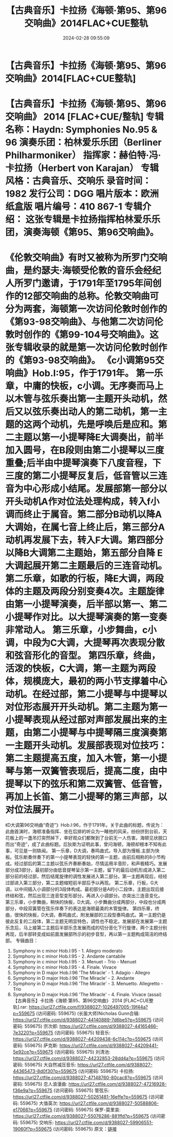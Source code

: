 ﻿---
title: 【古典音乐】卡拉扬《海顿·第95、第96交响曲》2014FLAC+CUE整轨
date: 2024-02-28 09:55:09
categories: 古典音乐、新世纪、纯音雅乐
tags: 纯音雅乐
---
# 【古典音乐】卡拉扬《海顿·第95、第96交响曲》2014[FLAC+CUE整轨]

【古典音乐】卡拉扬《海顿·第95、第96交响曲》 2014
[FLAC+CUE/整轨]
专辑名称：Haydn: Symphonies No.95 & 96
演奏乐团：柏林爱乐乐团（Berliner Philharmoniker）
指挥家：赫伯特·冯·卡拉扬（Herbert von Karajan）
专辑风格：古典音乐、交响乐
录音时间：1982
发行公司：DGG
唱片版本：欧洲纸盒版
唱片编号：410 867-1
专辑介绍：
这张专辑是卡拉扬指挥柏林爱乐乐团，演奏海顿《第95、第96交响曲》。
==========
《伦敦交响曲》有时又被称为所罗门交响曲，是约瑟夫·海顿受伦敦的音乐会经纪人所罗门邀请，于1791年至1795年间创作的12部交响曲的总称。伦敦交响曲可分为两套，海顿第一次访问伦敦时创作的《第93-98交响曲》、与他第二次访问伦敦时创作的《第99-104号交响曲》。这张专辑收录的就是第一次访问伦敦时创作的《第93-98交响曲》。
《c小调第95交响曲》Hob.I:95，作于1791年。
第一乐章，中庸的快板，c小调。无序奏而马上以木管与弦乐奏出第一主题开头动机，然后又以弦乐奏出动人的第二动机，第一主题的这两个动机，先是呼唤后是应和。第二主题以第一小提琴降E大调奏出，前半加入圆号，在B段则由第二小提琴以三度重叠;后半由中提琴演奏下八度音程，下三度的第二小提琴反复后，低音管以三连音为中心形成小结尾。发展部第一部分以开头动机A作对位法处理构成，转入f小调而终止于属音。第二部分B动机以降A大调始，在属七音上终止后，第三部分A动机再发展下去，转入F大调。第四部分以降B大调第二主题始，第五部分自降
E大调起展开第二主题最后的三连音动机。
第二乐章，如歌的行板，降E大调，两段体的主题及两段分别变奏4次。主题旋律由第一小提琴演奏，后半部以第一、第二小提琴作对比。以大提琴演奏的第一变奏非常动人。
第三乐章，小步舞曲，c小调，中段为C大调，大提琴再次表现分散和弦音形化的音型。
第四乐章，终曲，活泼的快板，C大调，第一主题为两段体，规模庞大，最初的两小节支撑着中心动机。在经过部，第二小提琴与中提琴以对位形态展开开头动机。第二主题为第一小提琴表现从经过部对声部发展出来的主题，由第二小提琴与中提琴隔三度演奏第一主题开头动机。发展部表现对位技巧：第二主题提高五度，加入木管，第一小提琴与第一双簧管表现后，提高二度，由中提琴以下的弦乐和第二双簧管、低音管，再加上长笛、第二小提琴的第三声部，以对位法展开。
==========
《D大调第96交响曲“奇迹”》Hob.I:96，作于1791年。关于此曲的标题，传说为：此曲首演时，海顿准备指挥、坐在后排的听众为一睹他的风采，纷纷挤到台前，天花板上的一盏吊灯突然掉下，幸好观众们都聚到了台前无一人伤害。海顿见状脱口而出“奇迹”，成了此曲标题。后狄斯为证明此事，曾问海顿，海顿却根本不知有此事，可见是一则轶闻。
第一乐章，D大调，奏鸣曲式。导入部为慢板.主部为快板。弦乐断奏伴奏下的第一小提琴表现的轻快的第一主题，由前后相称的8小节构成。经过部后的第二主题以弦乐齐奏断奏始，尽情运用半音阶，和声极精巧。发展部分成3部分，最初部分由低音提琴呈示第一主题，留下的最后动机形成进入第二部分前的经过部，然后结尾旋律的调性发展进入第二部分。第一主题再现后，经经过部进入第三部分，第二主题缩短前半部后予以再现。
第二乐章，行板，G大调，以中间插入小调部分的3段体构成。最初部分是A的小二段体，主题出现后接终结和弦，然后出现三连音型变形部分。再进入小调部分。亦突出三连音变化。
第三乐章，小步舞曲，稍快的快板，D大调。小步舞曲分成两部分，中段也分成两部分，中段双簧管在弦乐伴奏下的表达是海顿最美的木管旋律。
第四乐章，终曲，很快的快板，D大调，奏鸣曲式，附发展部的三段型奏鸣曲式。第一主题仍是彼此反复的二段体，第二主题无明显特色，调性也不稳定。发展部在发展第一主题乐念后，马上接第二主题后半部乐念发展而成的切分音化下行旋律，两个主题分别再现，后半部转变成如前面发展部所示的初步音型，再以第一主题构成简洁的终结部。
专辑曲目：
01. Symphony in c minor Hob.I:95 - 1. Allegro moderato
02. Symphony in c minor Hob.I:95 - 2. Andante cantabile
03. Symphony in c minor Hob.I:95 - 3. Menuet - Trio - Menuet
04. Symphony in c minor Hob.I:95 - 4. Finale. Vivace
05. Symphony in D major Hob.I:96 'The Miracle' - 1. Adagio -
Allegro
06. Symphony in D major Hob.I:96 'The Miracle' - 2. Andante
07. Symphony in D major Hob.I:96 'The Miracle' - 3. Menuetto.
Allegretto - Trio
08. Symphony in D major Hob.I:96 'The Miracle' - 4. Finale.
Vivace (assai)
【古典音乐】卡拉扬《海顿·第95、第96交响曲》 2014 [FLAC+CUE整轨].rar: https://url27.ctfile.com/f/9388027-1026497005-19f44a?p=559675
(访问密码: 559675)
(长笛大师)Nicholas Gunn合辑: https://url27.ctfile.com/d/9388027-44140889-7d6be5?p=559675
(访问密码: 559675)
宗次郎: https://url27.ctfile.com/d/9388027-44165466-7e3220?p=559675
(访问密码: 559675)
轻音乐: https://url27.ctfile.com/d/9388027-44209438-6c114c?p=559675
(访问密码: 559675)
萨克斯: https://url27.ctfile.com/d/9388027-44209441-5e92ce?p=559675
(访问密码: 559675)
刘清池: https://url27.ctfile.com/d/9388027-44232853-28dd4a?p=559675
(访问密码: 559675)
大自然减压音乐: https://url27.ctfile.com/d/9388027-44365473-8d0f30?p=559675
(访问密码: 559675)
卡拉扬: https://url27.ctfile.com/d/9388027-47148760-80cac8?p=559675
(访问密码: 559675)
恋人浪漫曲: https://url27.ctfile.com/d/9388027-47216928-f36e9a?p=559675
(访问密码: 559675)
管弦乐: https://url27.ctfile.com/d/9388027-50261481-16effe?p=559675
(访问密码: 559675)
大值英次: https://url27.ctfile.com/d/9388027-50588806-e17066?p=559675
(访问密码: 559675)
保罗-莫里哀: https://url27.ctfile.com/d/9388027-55076286-881ffd?p=559675
(访问密码: 559675)
交响乐: https://url27.ctfile.com/d/9388027-59906551-19060f?p=559675
(访问密码: 559675)
原文：[链接](https://blog.sina.com.cn/s/blog_1647c7e76010314im.html)